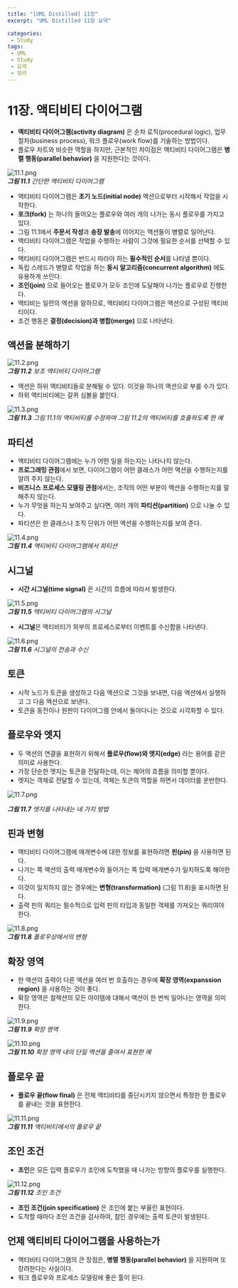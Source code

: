 ```yaml
---
title: "[UML Distilled] 11장"
excerpt: "UML Distilled 11장 요약"

categories:
 - Study
tags:
 - UML
 - Study
 - 요약
 - 정리
---
```




# 11장. 액티비티 다이어그램

* **액티비티 다이어그램(activity diagram)** 은 순차 로직(procedural logic), 업무 절차(business process), 워크 플로우(work flow)를 기술하는 방법이다.
* 플로우 차트와 비슷한 역할을 하지만, 근본적인 차이점은 액티비티 다이어그램은 **병렬 행동(parallel behavior)** 을 지원한다는 것이다.

![11.1.png](https://i.imgur.com/p87Hr45.png)
<br><i>**그림 11.1** 간단한 액티비티 다이어그램</i>

* 액티비티 다이어그램은 **초기 노드(initial node)** 액션으로부터 시작해서 작업을 시작한다.
* **포크(fork)** 는 하나의 들어오는 플로우와 여러 개의 나가는 동시 플로우를 가지고 있다.
* 그림 11.1에서 **주문서 작성**과 **송장 발송**에 이어지는 액션들이 병렬로 일어난다.
* 액티비티 다이어그램은 작업을 수행하는 사람이 그것에 필요한 순서를 선택할 수 있다.
* 액티비티 다이어그램은 반드시 따라야 하는 **필수적인 순서**를 나타낼 뿐이다.
* 독립 스레드가 병렬로 작업을 하는 **동시 알고리즘(concurrent algorithm)** 에도 유용하게 쓰인다.
* **조인(join)** 으로 들어오는 플로우가 모두 조인에 도달해야 나가는 플로우로 진행한다.
* 액티비는 일련의 액션을 말하므로, 액티비티 다이어그램은 액션으로 구성된 액티비티이다.
* 조건 행동은 **결정(decision)과 병합(merge)** 으로 나타낸다.



## 액션을 분해하기

![11.2.png](https://i.imgur.com/uu7xIcY.png)
<br><i>**그림 11.2** 보조 액티비티 다이어그램</i>

* 액션은 하위 액티비티들로 분해될 수 있다. 이것을 하나의 액션으로 부를 수가 있다.
* 하위 액티비티에는 갈퀴 심볼을 붙인다.

![11.3.png](https://i.imgur.com/BJbkYET.png)
<br><i>**그림 11.3** 그림 11.1의 액티비티를 수정하여 그림 11.2의 액티비티를 호출하도록 한 예</i>



## 파티션

* 액티비티 다이어그램에는 누가 어떤 일을 하는지는 나타나지 않는다.
* **프로그래밍 관점**에서 보면, 다이어그램이 어떤 클래스가 어떤 액션을 수행하는지를 알려 주지 않는다.
* **비즈니스 프로세스 모델링 관점**에서는, 조직의 어떤 부분이 액션을 수행하는지를 말해주지 않는다.
* 누가 무엇을 하는지 보여주고 싶다면, 여러 개의 **파티션(partition)** 으로 나눌 수 있다.
* 파티션은 한 클래스나 조직 단위가 어떤 액션을 수행하는지를 보여 준다.

![11.4.png](https://i.imgur.com/NL7rrk7.png)
<br><i>**그림 11.4** 액티비티 다이어그램에서 파티션</i>



## 시그널

* **시간 시그널(time signal)** 은 시간의 흐름에 따라서 발생한다.

![11.5.png](https://i.imgur.com/U4msrhM.png)
<br><i>**그림 11.5** 액티비티 다이어그램의 시그널</i>

* **시그널**은 액티비티가 외부의 프로세스로부터 이벤트를 수신함을 나타낸다.

![11.6.png](https://i.imgur.com/2qFrbeJ.png)
<br><i>**그림 11.6** 시그널의 전송과 수신</i>



## 토큰

* 시작 노드가 토큰을 생성하고 다음 액션으로 그것을 보내면, 다음 액션에서 실행하고 그 다음 액션으로 보낸다.
* 토큰을 동전이나 원판이 다이어그램 안에서 돌아다니는 것으로 시각화할 수 있다.



## 플로우와 엣지

* 두 액션의 연결을 표헌하기 위해서 **플로우(flow)와 엣지(edge)** 라는 용어를 같은 의미로 사용한다.
* 가장 단순한 엣지는 토큰을 전달하는데, 이는 제어의 흐름을 의미할 뿐이다.
* 엣지는 객체로 전달할 수 있는데, 객체는 토큰의 역할을 하면서 데이터를 운반한다.

![11.7.png](https://i.imgur.com/utXO8eU.png)
<br>

<i>**그림 11.7** 엣지를 나타내는 네 가지 방법</i>



## 핀과 변형

* 액티비티 다이어그램에 매개변수에 대한 정보를 표현하려면 **핀(pin)** 을 사용하면 된다.
* 나가는 쪽 액션의 출력 매개변수와 들어가는 쪽 입력 매개변수가 일치하도록 해야한다.
* 이것이 일치하지 않는 경우에는 **변형(transformation)** (그림 11.8)을 표시하면 된다.
* 출력 핀의 쿼리는 필수적으로 입력 핀의 타입과 동일한 객체를 가져오는 쿼리여야 한다.

![11.8.png](https://i.imgur.com/tZryUJY.png)
<br><i>**그림 11.8** 플로우상에서의 변형</i>



## 확장 영역

* 한 액션의 출력이 다른 액션을 여러 번 호출하는 경우에 **확장 영역(expanssion region)** 을 사용하는 것이 좋다.
* 확장 영역은 컬렉션의 모든 아이템에 대해서 액션이 한 번씩 일어나는 영역을 의미한다.

![11.9.png](https://i.imgur.com/EOWwcmj.png)
<br><i>**그림 11.9** 확장 영역</i>

![11.10.png](https://i.imgur.com/4jKXBcX.png)
<br><i>**그림 11.10** 확장 영역 내의 단일 액션을 줄여서 표현한 예</i>



## 플로우 끝

* **플로우 끝(flow final)** 은 전체 액티비티를 중단시키지 않으면서 특정한 한 플로우를 끝내는 것을 표현한다.

![11.11.png](https://i.imgur.com/MtNRlQm.png)
<br><i>**그림 11.11** 액티비티에서의 플로우 끝</i>



## 조인 조건

* **조인**은 모든 입력 플로우가 조인에 도착했을 때 나가는 방향의 플로우를 실행한다.

![11.12.png](https://i.imgur.com/bvjw2Ad.png)
<br><i>**그림 11.12** 조인 조건</i>

* **조인 조건(join specification)** 은 조인에 붙는 부울린 표현이다.
* 도착할 때마다 조인 조건을 검사하여, 참인 경우에는 출력 토큰이 발생된다.



## 언제 액티비티 다이어그램을 사용하는가

* 액티비티 다이어그램의 큰 장점은, **병렬 행동(parallel behavior)** 을 지원하며 또 장려한다는 사실이다.
* 워크 플로우와 프로세스 모델링에 좋은 툴이 된다.